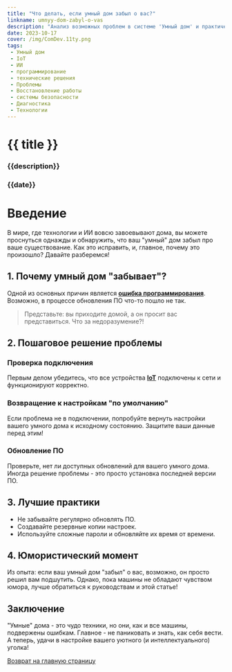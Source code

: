 ```yaml
---
title: "Что делать, если умный дом забыл о вас?"
linkname: umnyy-dom-zabyl-o-vas
description: "Анализ возможных проблем в системе 'Умный дом' и практические советы по их решению"
date: 2023-10-17
cover: /img/ComDev.11ty.png
tags: 
 - Умный дом
 - IoT
 - ИИ
 - программирование
 - технические решения
 - Проблемы
 - Восстановление работы
 - системы безопасности
 - Диагностика
 - Технологии
---
```


# {{ title }}
### {{description}}
### {{date}}

# Введение

В мире, где технологии и ИИ вовсю завоевывают дома, вы можете проснуться однажды и обнаружить, что ваш "умный" дом забыл про ваше существование. Как это исправить, и, главное, почему это произошло? Давайте разберемся!

## 1. Почему умный дом "забывает"?

Одной из основных причин является **[ошибка программирования](/)**. Возможно, в процессе обновления ПО что-то пошло не так. 

> Представьте: вы приходите домой, а он просит вас представиться. Что за недоразумение?!

## 2. Пошаговое решение проблемы

### Проверка подключения

Первым делом убедитесь, что все устройства **[IoT](/)** подключены к сети и функционируют корректно.

### Возвращение к настройкам "по умолчанию"

Если проблема не в подключении, попробуйте вернуть настройки вашего умного дома к исходному состоянию. Защитите ваши данные перед этим!

### Обновление ПО

Проверьте, нет ли доступных обновлений для вашего умного дома. Иногда решение проблемы - это просто установка последней версии ПО.

## 3. Лучшие практики

* Не забывайте регулярно обновлять ПО.
* Создавайте резервные копии настроек.
* Используйте сложные пароли и обновляйте их время от времени.

## 4. Юмористический момент

Из опыта: если ваш умный дом "забыл" о вас, возможно, он просто решил вам подшутить. Однако, пока машины не обладают чувством юмора, лучше обратиться к руководствам и этой статье!

## Заключение

"Умные" дома - это чудо техники, но они, как и все машины, подвержены ошибкам. Главное - не паниковать и знать, как себя вести. А теперь, удачи в настройке вашего уютного (и интеллектуального) уголка!

[Возврат на главную страницу](/)
